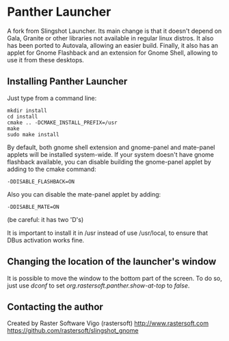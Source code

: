 # Panther Launcher

A fork from Slingshot Launcher. Its main change is that it doesn't depend on
Gala, Granite or other libraries not available in regular linux distros. It also
has been ported to Autovala, allowing an easier build. Finally, it also has an
applet for Gnome Flashback and an extension for Gnome Shell, allowing to use
it from these desktops.

## Installing Panther Launcher

Just type from a command line:

	mkdir install
	cd install
	cmake .. -DCMAKE_INSTALL_PREFIX=/usr
	make
	sudo make install

By default, both gnome shell extension and gnome-panel and mate-panel applets
will be installed system-wide. If your system doesn't have gnome flashback
available, you can disable building the gnome-panel applet by adding to the
cmake command:

    -DDISABLE_FLASHBACK=ON

Also you can disable the mate-panel applet by adding:

    -DDISABLE_MATE=ON

(be careful: it has two 'D's)

It is important to install it in /usr instead of use /usr/local, to ensure that
DBus activation works fine.

## Changing the location of the launcher's window

It is possible to move the window to the bottom part of the screen. To do so,
just use *dconf* to set *org.rastersoft.panther.show-at-top* to *false*.

## Contacting the author

Created by Raster Software Vigo (rastersoft) 
http://www.rastersoft.com 
https://github.com/rastersoft/slingshot_gnome 

